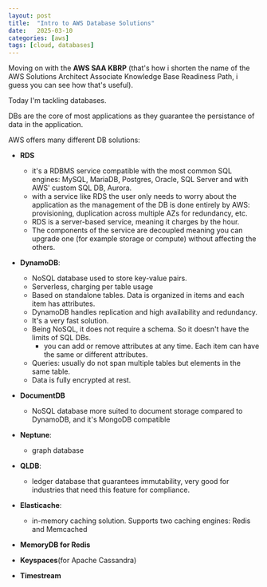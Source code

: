 ```yaml
---
layout: post
title:  "Intro to AWS Database Solutions"
date:   2025-03-10
categories: [aws]
tags: [cloud, databases]
---
```

Moving on with the **AWS SAA KBRP** (that's how i shorten the name of the AWS Solutions Architect Associate Knowledge Base Readiness Path, i guess you can see how that's useful).

Today I'm tackling databases.

DBs are the core of most applications as they guarantee the persistance of data in the application.

AWS offers many different DB solutions:

- **RDS**
  - it's a RDBMS service compatible with the most common SQL engines: MySQL, MariaDB, Postgres, Oracle, SQL Server and with AWS' custom SQL DB, Aurora.
  - with a service like RDS the user only needs to worry about the application as the management of the DB is done entirely by AWS: provisioning, duplication across multiple AZs for redundancy, etc.
  - RDS is a server-based service, meaning it charges by the hour.
  - The components of the service are decoupled meaning you can upgrade one (for example storage or compute) without affecting the others.

- **DynamoDB**:
  - NoSQL database used to store key-value pairs.
  - Serverless, charging per table usage
  - Based on standalone tables. Data is organized in items and each item has attributes.
  - DynamoDB handles replication and high availability and redundancy.
  - It's a very fast solution.
  - Being NoSQL, it does not require a schema. So it doesn't have the limits of SQL DBs.
    - you can add or remove attributes at any time. Each item can have the same or different attributes.
  - Queries: usually do not span multiple tables but elements in the same table.
  - Data is fully encrypted at rest.

- **DocumentDB**
  - NoSQL database more suited to document storage compared to DynamoDB, and it's MongoDB compatible

- **Neptune**:
  - graph database

- **QLDB**:
  - ledger database that guarantees immutability, very good for industries that need this feature for compliance.

- **Elasticache**:
  - in-memory caching solution. Supports two caching engines: Redis and Memcached

- **MemoryDB for Redis**

- **Keyspaces**(for Apache Cassandra)

- **Timestream**
